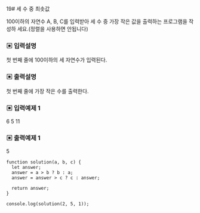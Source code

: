 19# 세 수 중 최솟값

100이하의 자연수 A, B, C를 입력받아 세 수 중 가장 작은 값을 출력하는 프로그램을 작성하 세요.(정렬을 사용하면 안됩니다)

### ▣ 입력설명

첫 번째 줄에 100이하의 세 자연수가 입력된다.

### ▣ 출력설명

첫 번째 줄에 가장 작은 수를 출력한다.

### ▣ 입력예제 1

6 5 11

### ▣ 출력예제 1

5

```
function solution(a, b, c) {
  let answer;
  answer = a > b ? b : a;
  answer = answer > c ? c : answer;

  return answer;
}

console.log(solution(2, 5, 1));
```
